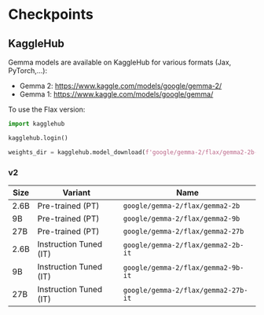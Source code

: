 # Checkpoints

## KaggleHub

Gemma models are available on KaggleHub for various formats (Jax, PyTorch,...):

*   Gemma 2: https://www.kaggle.com/models/google/gemma-2/
*   Gemma 1: https://www.kaggle.com/models/google/gemma/

To use the Flax version:

```python
import kagglehub

kagglehub.login()

weights_dir = kagglehub.model_download(f'google/gemma-2/flax/gemma2-2b-it')
```

### v2

Size | Variant                | Name
---- | ---------------------- | -----------------------------------
2.6B | Pre-trained (PT)       | `google/gemma-2/flax/gemma2-2b`
9B   | Pre-trained (PT)       | `google/gemma-2/flax/gemma2-9b`
27B  | Pre-trained (PT)       | `google/gemma-2/flax/gemma2-27b`
2.6B | Instruction Tuned (IT) | `google/gemma-2/flax/gemma2-2b-it`
9B   | Instruction Tuned (IT) | `google/gemma-2/flax/gemma2-9b-it`
27B  | Instruction Tuned (IT) | `google/gemma-2/flax/gemma2-27b-it`
